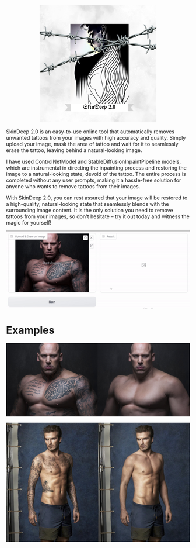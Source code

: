 
<p align="center"><img src="https://github.com/vijishmadhavan/SkinDeep/blob/SkinDeep-2.0/examples/SkinDeep%202.0%20(Phone).png"/></p>


SkinDeep 2.0 is an easy-to-use online tool that automatically removes unwanted tattoos from your images with high accuracy and quality. Simply upload your image, mask the area of tattoo and wait for it to seamlessly erase the tattoo, leaving behind a natural-looking image.

I have used ControlNetModel and StableDiffusionInpaintPipeline models, which are instrumental in directing the inpainting process and restoring the image to a natural-looking state, devoid of the tattoo. The entire process is completed without any user prompts, making it a hassle-free solution for anyone who wants to remove tattoos from their images.

With SkinDeep 2.0, you can rest assured that your image will be restored to a high-quality, natural-looking state that seamlessly blends with the surrounding image content. It is the only solution you need to remove tattoos from your images, so don't hesitate – try it out today and witness the magic for yourself!

<p align="center"><img src="https://github.com/vijishmadhavan/SkinDeep/blob/SkinDeep-2.0/examples/ezgif-2-ad0cc1dc20.gif"/></p>


# Examples


<p align="center"><img src="https://github.com/vijishmadhavan/SkinDeep/blob/SkinDeep-2.0/examples/imgonline-com-ua-twotoone-g4Fh9fq1nc9Z0V.jpg"/></p>

<p align="center"><img src="https://github.com/vijishmadhavan/SkinDeep/blob/SkinDeep-2.0/examples/imgonline-com-ua-twotoone-v4nGUGWBFnfr.jpg"/></p>




